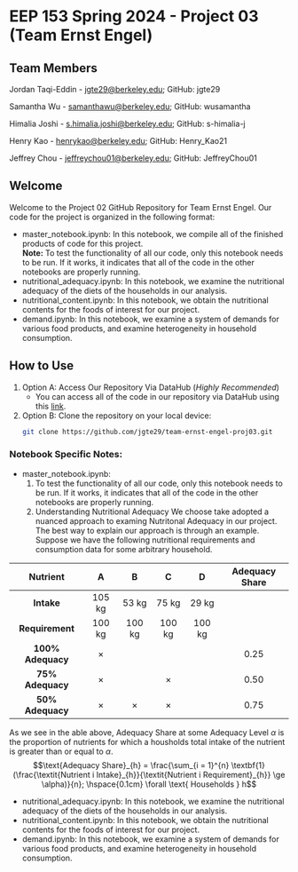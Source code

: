 # EEP 153 Spring 2024 - Project 03 (Team Ernst Engel)

## Team Members
Jordan Taqi-Eddin - jgte29@berkeley.edu; GitHub: jgte29

Samantha Wu - samanthawu@berkeley.edu; GitHub: wusamantha

Himalia Joshi - s.himalia.joshi@berkeley.edu; GitHub: s-himalia-j

Henry Kao - henrykao@berkeley.edu; GitHub: Henry_Kao21

Jeffrey Chou - jeffreychou01@berkeley.edu; GitHub: JeffreyChou01

## Welcome

Welcome to the Project 02 GitHub Repository for Team Ernst Engel. Our code for the project is organized in the following format:
- master_notebook.ipynb: In this notebook, we compile all of the finished products of code for this project. <br>
**Note:** To test the functionality of all our code, only this notebook needs to be run. If it works, it indicates that all of the code in the other notebooks are properly running.
- nutritional_adequacy.ipynb: In this notebook, we examine the nutritional adequacy of the diets of the households in our analysis.
- nutritional_content.ipynb: In this notebook, we obtain the nutritional contents for the foods of interest for our project.
- demand.ipynb: In this notebook, we examine a system of demands for various food products, and examine heterogeneity in household consumption.

## How to Use
1. Option A: Access Our Repository Via DataHub (*Highly Recommended*)
   - You can access all of the code in our repository via DataHub using this [link](https://datahub.berkeley.edu/hub/user-redirect/git-pull?repo=https%3A%2F%2Fgithub.com%2Fjgte29%2Fteam-ernst-engel-proj03.git&urlpath=lab%2Ftree%2Fteam-ernst-engel-proj03.git%2F&branch=main).
2. Option B: Clone the repository on your local device:
   ```bash
   git clone https://github.com/jgte29/team-ernst-engel-proj03.git

### Notebook Specific Notes:
- master_notebook.ipynb:
     1) To test the functionality of all our code, only this notebook needs to be run. If it works, it indicates that all of the code in the other notebooks are properly running.
     2) Understanding Nutritional Adequacy
We choose take adopted a nuanced approach to examing Nutritonal Adequacy in our project. The best way to explain our approach is through an example. Suppose we have the following nutritional requirements and consumption data for some arbitrary household.

| **Nutrient** | A | B | C | D | Adequacy Share
|:-----------:|:----------:|:-----------:|:----------:|:-----------:|:-----------:|
| **Intake** | 105 kg |53 kg|75 kg|29 kg||
| **Requirement** | 100 kg |100 kg|100 kg|100 kg| |
| **100% Adequacy** | $\times$ | | | | 0.25 |
| **75% Adequacy** | $\times$ | | $\times$ | | 0.50 |
| **50% Adequacy** | $\times$ | $\times$ | $\times$ | | 0.75 |

As we see in the able above, Adequacy Share at some Adequacy Level $\alpha$ is the proportion of nutrients for which a housholds total intake of the nutrient is greater than or equal to $\alpha$. <br>
$$\text{Adequacy Share}_{h} = \frac{\sum_{i = 1}^{n} \textbf{1}(\frac{\textit{Nutrient i Intake}_{h}}{\textit{Nutrient i Requirement}_{h}} \ge \alpha)}{n}; \hspace{0.1cm} \forall \text{ Households } h$$
- nutritional_adequacy.ipynb: In this notebook, we examine the nutritional adequacy of the diets of the households in our analysis.
- nutritional_content.ipynb: In this notebook, we obtain the nutritional contents for the foods of interest for our project.
- demand.ipynb: In this notebook, we examine a system of demands for various food products, and examine heterogeneity in household consumption.
